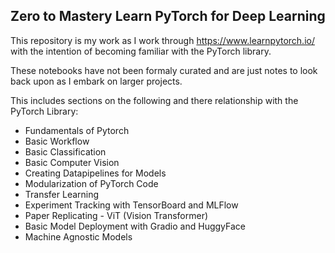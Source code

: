 ## Zero to Mastery Learn PyTorch for Deep Learning

This repository is my work as I work through 
https://www.learnpytorch.io/ with the intention 
of becoming familiar with the PyTorch library.

These notebooks have not been formaly curated and are just 
notes to look back upon as I embark on larger projects.

This includes sections on the following and there relationship
with the PyTorch Library:
- Fundamentals of Pytorch
- Basic Workflow
- Basic Classification
- Basic Computer Vision
- Creating Datapipelines for Models
- Modularization of PyTorch Code
- Transfer Learning
- Experiment Tracking with TensorBoard and MLFlow
- Paper Replicating - ViT (Vision Transformer)
- Basic Model Deployment with Gradio and HuggyFace
- Machine Agnostic Models